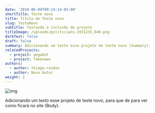```yaml
---
date: '2018-06-04T09:14:14-03:00'
shortTitle: Teste novo
title: Título do Teste novo
slug: TesteNovo
subtitle: Testando a inclusão do projeto
titleImage: /uploads/politicians-2831235_640.png
darkText: false
draft: false
summary: Adicionando um texto esse projeto de teste novo (Summary).
relatedProjects:
  - project: pegabot
  - project: fakenews
authors:
  - author: thiago-rondon
  - author: Novo Autor
weight: 2
---
```

![img](/uploads/politicians-2831235_640.png)

Adicionando um texto esse projeto de teste novo, para que de para ver como ficará no site (Body).
